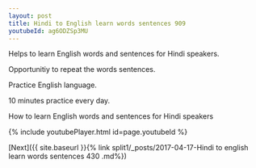 ```yaml
---
layout: post
title: Hindi to English learn words sentences 909 
youtubeId: ag6ODZSp3MU
---
```

 
 
Helps to learn English words and sentences for Hindi speakers.

Opportunitiy to repeat the words sentences. 

Practice English language. 
 
10 minutes practice every day. 
 
How to learn English words and sentences for Hindi speakers 
 
{% include youtubePlayer.html id=page.youtubeId %}
 
 
[Next]({{ site.baseurl }}{% link  split1/_posts/2017-04-17-Hindi to english learn words sentences 430 .md%})
 
